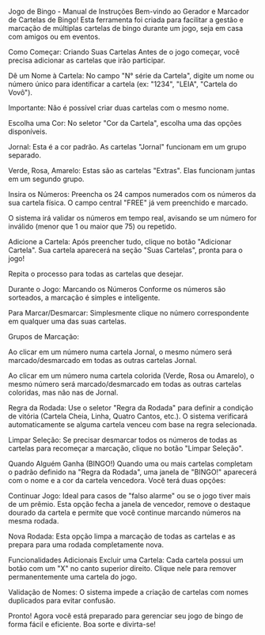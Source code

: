 Jogo de Bingo - Manual de Instruções
Bem-vindo ao Gerador e Marcador de Cartelas de Bingo! Esta ferramenta foi criada para facilitar a gestão e marcação de múltiplas cartelas de bingo durante um jogo, seja em casa com amigos ou em eventos.

Como Começar: Criando Suas Cartelas
Antes de o jogo começar, você precisa adicionar as cartelas que irão participar.

Dê um Nome à Cartela: No campo "N° série da Cartela", digite um nome ou número único para identificar a cartela (ex: "1234", "LEIA", "Cartela do Vovô").

Importante: Não é possível criar duas cartelas com o mesmo nome.

Escolha uma Cor: No seletor "Cor da Cartela", escolha uma das opções disponíveis.

Jornal: Esta é a cor padrão. As cartelas "Jornal" funcionam em um grupo separado.

Verde, Rosa, Amarelo: Estas são as cartelas "Extras". Elas funcionam juntas em um segundo grupo.

Insira os Números: Preencha os 24 campos numerados com os números da sua cartela física. O campo central "FREE" já vem preenchido e marcado.

O sistema irá validar os números em tempo real, avisando se um número for inválido (menor que 1 ou maior que 75) ou repetido.

Adicione a Cartela: Após preencher tudo, clique no botão "Adicionar Cartela". Sua cartela aparecerá na seção "Suas Cartelas", pronta para o jogo!

Repita o processo para todas as cartelas que desejar.

Durante o Jogo: Marcando os Números
Conforme os números são sorteados, a marcação é simples e inteligente.

Para Marcar/Desmarcar: Simplesmente clique no número correspondente em qualquer uma das suas cartelas.

Grupos de Marcação:

Ao clicar em um número numa cartela Jornal, o mesmo número será marcado/desmarcado em todas as outras cartelas Jornal.

Ao clicar em um número numa cartela colorida (Verde, Rosa ou Amarelo), o mesmo número será marcado/desmarcado em todas as outras cartelas coloridas, mas não nas de Jornal.

Regra da Rodada: Use o seletor "Regra da Rodada" para definir a condição de vitória (Cartela Cheia, Linha, Quatro Cantos, etc.). O sistema verificará automaticamente se alguma cartela venceu com base na regra selecionada.

Limpar Seleção: Se precisar desmarcar todos os números de todas as cartelas para recomeçar a marcação, clique no botão "Limpar Seleção".

Quando Alguém Ganha (BINGO!)
Quando uma ou mais cartelas completam o padrão definido na "Regra da Rodada", uma janela de "BINGO!" aparecerá com o nome e a cor da cartela vencedora. Você terá duas opções:

Continuar Jogo: Ideal para casos de "falso alarme" ou se o jogo tiver mais de um prêmio. Esta opção fecha a janela de vencedor, remove o destaque dourado da cartela e permite que você continue marcando números na mesma rodada.

Nova Rodada: Esta opção limpa a marcação de todas as cartelas e as prepara para uma rodada completamente nova.

Funcionalidades Adicionais
Excluir uma Cartela: Cada cartela possui um botão com um "X" no canto superior direito. Clique nele para remover permanentemente uma cartela do jogo.

Validação de Nomes: O sistema impede a criação de cartelas com nomes duplicados para evitar confusão.

Pronto! Agora você está preparado para gerenciar seu jogo de bingo de forma fácil e eficiente. Boa sorte e divirta-se!
